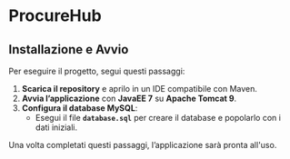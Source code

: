 # ProcureHub

## Installazione e Avvio

Per eseguire il progetto, segui questi passaggi:

1. **Scarica il repository** e aprilo in un IDE compatibile con Maven.  
2. **Avvia l’applicazione** con **JavaEE 7** su **Apache Tomcat 9**.  
3. **Configura il database MySQL**:  
   - Esegui il file **`database.sql`** per creare il database e popolarlo con i dati iniziali.  

Una volta completati questi passaggi, l’applicazione sarà pronta all'uso.
